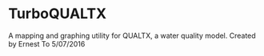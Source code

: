 # TurboQUALTX
A mapping and graphing utility for QUALTX, a water quality model.
Created by Ernest To 5/07/2016


